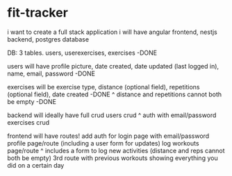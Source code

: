 # fit-tracker

i want to create a full stack application
i will have angular frontend, nestjs backend, postgres database

DB:
3 tables. users, userexercises, exercises -DONE

users will have profile picture, date created, date updated (last logged in), name, email, password -DONE

exercises will be exercise type, distance (optional field), repetitions (optional field), date created -DONE
^ distance and repetitions cannot both be empty -DONE


backend will ideally have full crud
users crud
^ auth with email/password
exercises crud

frontend will have routes!
add auth for login page with email/password
profile page/route (including a user form for updates)
log workouts page/route
^ includes a form to log new activities (distance and reps cannot both be empty)
3rd route with previous workouts showing everything you did on a certain day
